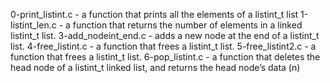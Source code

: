 0-print_listint.c -  a function that prints all the elements of a listint_t list
1-listint_len.c - a function that returns the number of elements in a linked listint_t list.
3-add_nodeint_end.c - adds a new node at the end of a listint_t list.
4-free_listint.c - a function that frees a listint_t list.
5-free_listint2.c  - a function that frees a listint_t list.
6-pop_listint.c - a function that deletes the head node of a listint_t linked list, and returns the head node’s data (n)
